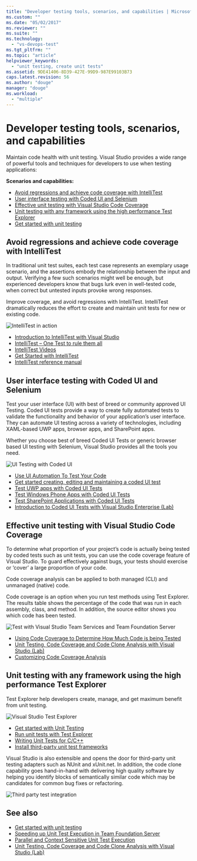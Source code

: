```yaml
---
title: "Developer testing tools, scenarios, and capabilities | Microsoft Docs"
ms.custom: ""
ms.date: "05/02/2017"
ms.reviewer: ""
ms.suite: ""
ms.technology: 
  - "vs-devops-test"
ms.tgt_pltfrm: ""
ms.topic: "article"
helpviewer_keywords: 
  - "unit testing, create unit tests"
ms.assetid: 9DE41406-8D39-427E-99D9-987E99103B73
caps.latest.revision: 56
ms.author: "douge"
manager: "douge"
ms.workload: 
  - "multiple"
---
```

# Developer testing tools, scenarios, and capabilities

Maintain code health with unit testing. Visual Studio provides a wide range
of powerful tools and techniques for developers to use when testing applications:

**Scenarios and capabilities:**

* [Avoid regressions and achieve code coverage with IntelliTest](#intellitest)
* [User interface testing with Coded UI and Selenium](#ui-testing)
* [Effective unit testing with Visual Studio Code Coverage](#unit-testing)
* [Unit testing with any framework using the high performance Test Explorer](#test-explorer)
* [Get started with unit testing](getting-started-with-unit-testing.md)

<a name="intellitest"></a>
## Avoid regressions and achieve code coverage with IntelliTest

In traditional unit test suites, each test case 
represents an exemplary usage scenario, and the 
assertions embody the relationship between the 
input and output.  Verifying a few such scenarios 
might well be enough, but experienced developers 
know that bugs lurk even in well-tested code, when 
correct but untested inputs provoke wrong responses.

Improve coverage, and avoid regressions with IntelliTest.
IntelliTest dramatically reduces the effort to 
create and maintain unit tests for new or existing 
code. 

![IntelliTest in action](media/devtest-intellitest.png)

* [Introduction to IntelliTest with Visual Studio](http://download.microsoft.com/download/6/2/B/62B60ECE-B9DC-4E8A-A97C-EA261BFB935E/Docs/Introduction%20to%20IntelliTest%20with%20Visual%20Studio%20Enterprise%202015.docx)
* [IntelliTest – One Test to rule them all](http://blogs.msdn.com/b/visualstudioalm/archive/2015/07/05/intellitest-one-test-to-rule-them-all.aspx)
* [IntelliTest Videos](https://channel9.msdn.com/Series/Test-Tools-in-Visual-Studio)
* [Get Started with IntelliTest](generate-unit-tests-for-your-code-with-intellitest.md)
* [IntelliTest reference manual](intellitest-manual/index.md)

<a name="ui-testing"></a>
## User interface testing with Coded UI and Selenium

Test your user interface (UI) with best 
of breed or community approved UI Testing.
Coded UI tests provide a way to create fully 
automated tests to validate the functionality and 
behavior of your application’s user interface.
They can automate UI testing across a variety 
of technologies, including XAML-based UWP 
apps, browser apps, and SharePoint apps.

Whether you choose best of breed Coded 
UI Tests or generic browser based UI testing with 
Selenium, Visual Studio provides all the tools you 
need. 

![UI Testing with Coded UI](media/devtest-codeduitest.png)

* [Use UI Automation To Test Your Code](use-ui-automation-to-test-your-code.md)
* [Get started creating, editing and maintaining a coded UI test](walkthrough-creating-editing-and-maintaining-a-coded-ui-test.md)
* [Test UWP apps with Coded UI Tests](test-windows-store-8-1-apps-with-coded-ui-tests.md)
* [Test Windows Phone Apps with Coded UI Tests](test-windows-phone-8-1-apps-with-coded-ui-tests.md)
* [Test SharePoint Applications with Coded UI Tests](testing-sharepoint-2010-applications-with-coded-ui-tests.md)
* [Introduction to Coded UI Tests with Visual Studio Enterprise (Lab)](http://download.microsoft.com/download/6/2/B/62B60ECE-B9DC-4E8A-A97C-EA261BFB935E/Docs/Introduction%20to%20Coded%20UI%20Tests%20with%20Visual%20Studio%20Enterprise%202015.docx)

<a name="unit-testing"></a>
## Effective unit testing with Visual Studio Code Coverage

To determine what proportion of your project’s code 
is actually being tested by coded tests such as unit
tests, you can use the code coverage feature of 
Visual Studio. To guard effectively against bugs, 
your tests should exercise or ‘cover’ a large 
proportion of your code.

Code coverage analysis can be applied to both 
managed (CLI) and unmanaged (native) code.

Code coverage is an option when you run test 
methods using Test Explorer. The results table 
shows the percentage of the code that was run in 
each assembly, class, and method. In addition, the 
source editor shows you which code has been tested.

![Test with Visual Studio Team Services and Team Foundation Server](media/devtest-codecoverage.png)

* [Using Code Coverage to Determine How Much Code is being Tested](using-code-coverage-to-determine-how-much-code-is-being-tested.md)
* [Unit Testing, Code Coverage and Code Clone Analysis with Visual Studio (Lab)](http://download.microsoft.com/download/6/2/B/62B60ECE-B9DC-4E8A-A97C-EA261BFB935E/Docs/Unit%20Testing,%20Code%20Coverage%20and%20Code%20Clone%20Analysis%20with%20Visual%20Studio%202015.docx)
* [Customizing Code Coverage Analysis](customizing-code-coverage-analysis.md)

<a name="test-explorer"></a>
## Unit testing with any framework using the high performance Test Explorer

Test Explorer help developers create, manage, and get maximum 
benefit from unit testing.

![Visual Studio Test Explorer](media/devtest-testexplorer.png)

* [Get started with Unit Testing](unit-test-your-code.md)
* [Run unit tests with Test Explorer](run-unit-tests-with-test-explorer.md)
* [Writing Unit Tests for C/C++](writing-unit-tests-for-c-cpp.md)
* [Install third-party unit test frameworks](install-third-party-unit-test-frameworks.md)

Visual Studio is also extensible and opens the door for 
third-party unit testing adapters such as NUnit 
and xUnit.net. In addition, the code clone 
capability goes hand-in-hand with delivering high quality 
software by helping you identify blocks of 
semantically similar code which may be candidates 
for common bug fixes or refactoring.

![Third party test integration](media/devtest-thirdparty.png)

## See also

* [Get started with unit testing](getting-started-with-unit-testing.md)
* [Speeding up Unit Test Execution in Team Foundation Server](http://blogs.msdn.com/b/visualstudioalm/archive/2015/07/30/speeding-up-test-execution-in-tfs.aspx)
* [Parallel and Context Sensitive Unit Test Execution](https://blogs.msdn.microsoft.com/visualstudioalm/2016/02/08/parallel-and-context-sensitive-test-execution-with-visual-studio-2015-update-1/)
* [Unit Testing, Code Coverage and Code Clone Analysis with Visual Studio (Lab)](http://download.microsoft.com/download/6/2/B/62B60ECE-B9DC-4E8A-A97C-EA261BFB935E/Docs/Unit%20Testing,%20Code%20Coverage%20and%20Code%20Clone%20Analysis%20with%20Visual%20Studio%202015.docx)
